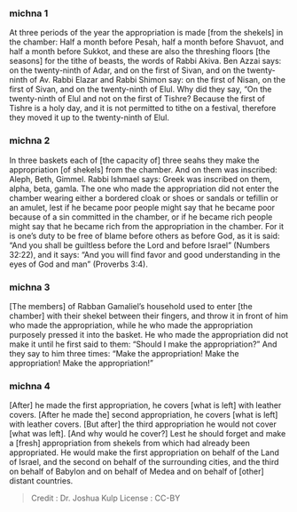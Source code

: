 
### michna 1
At three periods of the year the appropriation is made [from the shekels] in the chamber: Half a month before Pesah, half a month before Shavuot, and half a month before Sukkot, and these are also the threshing floors [the seasons] for the tithe of beasts, the words of Rabbi Akiva. Ben Azzai says: on the twenty-ninth of Adar, and on the first of Sivan, and on the twenty-ninth of Av. Rabbi Elazar and Rabbi Shimon say: on the first of Nisan, on the first of Sivan, and on the twenty-ninth of Elul. Why did they say, “On the twenty-ninth of Elul and not on the first of Tishre? Because the first of Tishre is a holy day, and it is not permitted to tithe on a festival, therefore they moved it up to the twenty-ninth of Elul.

### michna 2
In three baskets each of [the capacity of] three seahs they make the appropriation [of shekels] from the chamber. And on them was inscribed: Aleph, Beth, Gimmel. Rabbi Ishmael says: Greek was inscribed on them, alpha, beta, gamla. The one who made the appropriation did not enter the chamber wearing either a bordered cloak or shoes or sandals or tefillin or an amulet, lest if he became poor people might say that he became poor because of a sin committed in the chamber, or if he became rich people might say that he became rich from the appropriation in the chamber. For it is one’s duty to be free of blame before others as before God, as it is said: “And you shall be guiltless before the Lord and before Israel” (Numbers 32:22), and it says: “And you will find favor and good understanding in the eyes of God and man” (Proverbs 3:4).

### michna 3
[The members] of Rabban Gamaliel’s household used to enter [the chamber] with their shekel between their fingers, and throw it in front of him who made the appropriation, while he who made the appropriation purposely pressed it into the basket. He who made the appropriation did not make it until he first said to them: “Should I make the appropriation?” And they say to him three times: “Make the appropriation! Make the appropriation! Make the appropriation!”

### michna 4
[After] he made the first appropriation, he covers [what is left] with leather covers. [After he made the] second appropriation, he covers [what is left] with leather covers. [But after] the third appropriation he would not cover [what was left]. [And why would he cover?] Lest he should forget and make a [fresh] appropriation from shekels from which had already been appropriated. He would make the first appropriation on behalf of the Land of Israel, and the second on behalf of the surrounding cities, and the third on behalf of Babylon and on behalf of Medea and on behalf of [other] distant countries.

>Credit : Dr. Joshua Kulp
>License : CC-BY
